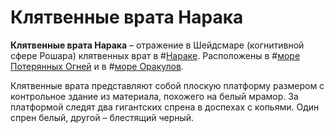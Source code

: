 # Клятвенные врата Нарака

**Клятвенные врата Нарака** – отражение в Шейдсмаре (когнитивной сфере Рошара) клятвенных врат в #[Нараке](locations/narak). Расположены в #[море Потерянных Огней](locations/sea-of-lost-lights) и в #[море Оракулов](locations/sea-of-oracles).

Клятвенные врата представляют собой плоскую платформу размером с контрольное здание из материала, похожего на белый мрамор. За платформой следят два гигантских спрена в доспехах с копьями. Один спрен белый, другой – блестящий черный.
